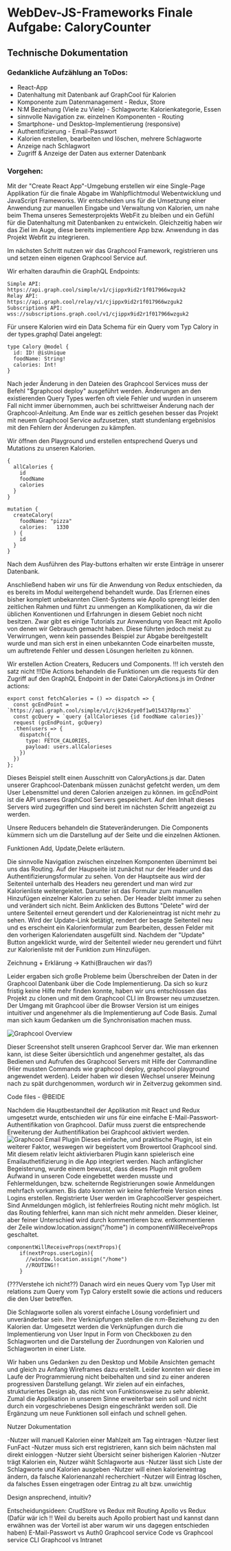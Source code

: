 # WebDev-JS-Frameworks Finale Aufgabe: CaloryCounter

## Technische Dokumentation

### Gedankliche Aufzählung an ToDos:

* React-App
* Datenhaltung mit Datenbank auf GraphCool für Kalorien
* Komponente zum Datenmanagement - Redux, Store
* N:M Beziehung (Viele zu Viele) - Schlagworte: Kalorienkategorie, Essen
* sinnvolle Navigation zw. einzelnen Komponenten - Routing
* Smartphone- und Desktop-Implementierung (responsive)
* Authentifizierung - Email-Passwort
* Kalorien erstellen, bearbeiten und löschen, mehrere Schlagworte
* Anzeige nach Schlagwort
* Zugriff & Anzeige der Daten aus externer Datenbank

### Vorgehen:
Mit der "Create React App"-Umgebung erstellen wir eine Single-Page Applikation für die finale Abgabe im Wahlpflichtmodul Webentwicklung und JavaScript Frameworks. Wir entscheiden uns für die Umsetzung einer Anwendung zur manuellen Eingabe und Verwaltung von Kalorien, um nahe beim Thema unseres Semesterprojekts WebFit zu bleiben und ein Gefühl für die Datenhaltung mit Datenbanken zu entwickeln. Gleichzeitig haben wir das Ziel im Auge, diese bereits implementiere App bzw. Anwendung in das Projekt Webfit zu integrieren.

Im nächsten Schritt nutzen wir das Graphcool Framework, registrieren uns und setzen einen eigenen Graphcool Service auf.

Wir erhalten daraufhin die GraphQL Endpoints: 
````
Simple API:         https://api.graph.cool/simple/v1/cjippx9id2r1f017966wzguk2 
Relay API:          https://api.graph.cool/relay/v1/cjippx9id2r1f017966wzguk2
Subscriptions API:  wss://subscriptions.graph.cool/v1/cjippx9id2r1f017966wzguk2 
````

Für unsere Kalorien wird ein Data Schema für ein Query vom Typ Calory in der types.graphql Datei angelegt:
````
type Calory @model {
  id: ID! @isUnique
  foodName: String!
  calories: Int!
}
````

Nach jeder Änderung in den Dateien des Graphcool Services muss der Befehl "$graphcool deploy" ausgeführt werden.
Änderungen an den existierenden Query Types werfen oft viele Fehler und wurden in unserem Fall nicht immer übernommen, auch bei schrittweiser Änderung nach der Graphcool-Anleitung. Am Ende war es zeitlich gesehen besser das Projekt mit neuem Graphcool Service aufzusetzen, statt stundenlang ergebnislos mit den Fehlern der Änderungen zu kämpfen. 

Wir öffnen den Playground und erstellen entsprechend Querys und Mutations zu unseren Kalorien. 

````
{
  allCalories {
    id
    foodName
    calories
  }
}

mutation {
  createCalory(
    foodName: "pizza"
    calories:	1330
  ) {
    id
  }
}
````
Nach dem Ausführen des Play-buttons erhalten wir erste Einträge in unserer Datenbank.

Anschließend haben wir uns für die Anwendung von Redux entschieden, da es bereits im Modul weitergehend behandelt wurde. Das Erlernen eines bisher komplett unbekannten Client-Systems wie Apollo sprengt leider den zeitlichen Rahmen und führt zu unmengen an Komplikationen, da wir die üblichen Konventionen und Erfahrungen in diesem Gebiet noch nicht besitzen. Zwar gibt es einige Tutorials zur Anwendung von React mit Apollo von denen wir Gebrauch gemacht haben. Diese führten jedoch meist zu Verwirrungen, wenn kein passendes Beispiel zur Abgabe bereitgestellt wurde und man sich erst in einen unbekannten Code einarbeiten musste, um auftretende Fehler und dessen Lösungen herleiten zu können.

Wir erstellen Action Creaters, Reducers und Components. 
!!! ich versteh den satz nicht !!!Die Actions behandeln die Funktionen um die requests für den Zugriff auf den GraphQL Endpoint in der Datei CaloryActions.js im Ordner actions:

````
export const fetchCalories = () => dispatch => {
  const gcEndPoint = `https://api.graph.cool/simple/v1/cjk2s6zye0f1w0154378prmx3`
  const gcQuery = `query {allCalorieses {id foodName calories}}`
  request (gcEndPoint, gcQuery)
  .then(users => {
    dispatch({
      type: FETCH_CALORIES,
      payload: users.allCalorieses
    })
  })
};
````
Dieses Beispiel stellt einen Ausschnitt von CaloryActions.js dar. Daten unserer Graphcool-Datenbank müssen zunächst gefetcht werden, um dem User Lebensmittel und deren Calorien anzeigen zu können. im gcEndPoint ist die API unseres GraphCool Servers gespeichert. Auf den Inhalt dieses Servers wird zugegriffen und sind bereit im nächsten Schritt angezeigt zu werden. 

Unsere Reducers behandeln die Stateveränderungen. 
Die Components kümmern sich um die Darstellung auf der Seite und die einzelnen Aktionen. 

Funktionen Add, Update,Delete erläutern.

Die sinnvolle Navigation zwischen einzelnen Komponenten übernimmt bei uns das Routing. 
Auf der Haupseite ist zunächst nur der Header und das Authentifizierungsformular zu sehen. 
Von der Hauptseite aus wird der Seitenteil unterhalb des Headers neu gerendert und man wird zur Kalorienliste weitergeleitet. Darunter ist das Formular zum manuellen Hinzufügen einzelner Kalorien zu sehen. Der Header bleibt immer zu sehen und verändert sich nicht.
Beim Anklicken des Buttons "Delete" wird der untere Seitenteil erneut gerendert und der Kalorieneintrag ist nicht mehr zu sehen. Wird der Update-Link betätigt, rendert der besagte Seitenteil neu und es erscheint ein Kalorienformular zum Bearbeiten, dessen Felder mit den vorherigen Kaloriendaten ausgefüllt sind. Nachdem der "Update" Button angeklickt wurde, wird der Seitenteil wieder neu gerendert und führt zur Kalorienliste mit der Funktion zum Hinzufügen. 

Zeichnung + Erklärung -> Kathi(Brauchen wir das?)

Leider ergaben sich große Probleme beim Überschreiben der Daten in der Graphcool Datenbank über die Code Implementierung. Da sich so kurz fristig keine Hilfe mehr finden konnte, haben wir uns entschlossen das Projekt zu clonen und mit dem Graphcool CLI im Browser neu umzusetzen. Der Umgang mit Graphcool über die Browser Version ist um einiges intuitiver und angenehmer als die Implementierung auf Code Basis. Zumal man sich kaum Gedanken um die Synchronisation machen muss. 

![Graphcool Overview](GraphcoolWeb.PNG)

Dieser Screenshot stellt unseren Graphcool Server dar. Wie man erkennen kann, ist diese Seiter übersichtlich und angenehmer gestaltet, als das Bedienen und Aufrufen des Graphcool Servers mit Hilfe der Commandline (Hier mussten Commands wie graphcool deploy, graphcool playground angewendet werden).
Leider haben wir diesen Wechsel unserer Meinung nach zu spät durchgenommen, wordurch wir in Zeitverzug gekommen sind.

Code files - @BEIDE

Nachdem die Hauptbestandteil der Applikation mit React und Redux umgesetzt wurde, entschieden wir uns für eine einfache E-Mail-Passwort-Authentifikation von Graphcool. 
Dafür muss zuerst die entsprechende Erweiterung der Authentifikation bei Graphcool aktiviert werden.
![Graphcool Email Plugin](EmailAuth.PNG)
Dieses einfache, und praktische Plugin, ist ein weiterer Faktor, weswegen wir begeistert vom Browertool Graphcool sind. Mit diesem relativ leicht aktivierbaren Plugin kann spielerisch eine Emailauthetifizierung in die App integriert werden. 
Nach anfänglicher Begeisterung, wurde einem bewusst, dass dieses Plugin mit großem Aufwand in unseren Code eingebettet werden musste und Fehlermeldungen, bzw. scheiternde Registrierungen sowie Anmeldungen mehrfach vorkamen. 
Bis dato konnten wir keine fehlerfreie Version eines Logins erstellen.
Registrierte User werden im GraphcoolServer gespeichert. Sind Anmeldungen möglich, ist fehlerfreies Routing nicht mehr möglich. Ist das Routing fehlerfrei, kann man sich nicht mehr anmelden.
Dieser kleiner, aber feiner Unterschied wird durch kommentieren bzw. entkommentieren der Zeile window.location.assign("/home") in componentWillReceiveProps geschaltet.
````
componentWillReceiveProps(nextProps){
    if(nextProps.userLogin){
      //window.location.assign("/home")
      //ROUTING!!
    }
````

(???Verstehe ich nicht??) Danach wird ein neues Query vom Typ User mit relations zum Query vom Typ Calory erstellt sowie die actions und reducers die den User betreffen. 


Die Schlagworte sollen als vorerst einfache Lösung vordefiniert und unveränderbar sein. Ihre Verknüpfungen stellen die n:m-Beziehung zu den Kalorien dar. Umgesetzt werden die Verknüpfungen durch die Implementierung von User Input in Form von Checkboxen zu den Schlagworten und die Darstellung der Zuordnungen von Kalorien und Schlagworten in einer Liste.

Wir haben uns Gedanken zu den Desktop und Mobile Ansichten gemacht und gleich zu Anfang Wireframes dazu erstellt. Leider konnten wir diese im Laufe der Programmierung nicht beibehalten und sind zu einer anderen progressiven Darstellung gelangt. 
Wir zielen auf ein einfaches, strukturiertes Design ab, das nicht von Funktionsweise zu sehr ablenkt. Zumal die Applikation in unserem Sinne erweiterbar sein soll und nicht durch ein vorgeschriebenes Design eingeschränkt werden soll. Die Ergänzung um neue Funktionen soll einfach und schnell gehen. 


Nutzer Dokumentation

-Nutzer will manuell Kalorien einer Mahlzeit am Tag eintragen
-Nutzer liest FunFact
-Nutzer muss sich erst registrieren, kann sich beim nächsten mal direkt einloggen
-Nutzer sieht Übersicht seiner bisherigen Kalorien
-Nutzer trägt Kalorien ein, Nutzer wählt Schlagworte aus
-Nutzer lässt sich Liste der Schlagworte und Kalorien ausgeben
-Nutzer will einen kalorieneintrag ändern, da falsche Kalorienanzahl recherchiert
-Nutzer will Eintrag löschen, da falsches Essen eingetragen oder Eintrag zu alt bzw. unwichtig

Design ansprechend, intuitiv?

Entscheidungsideen: 
CrudStore vs Redux mit Routing
Apollo vs Redux (Dafür wär ich !! Weil du bereits auch Apollo probiert hast und kannst dann erwähnen was der Vorteil ist aber warum wir uns dagegen entschieden haben)
E-Mail-Passwort vs Auth0
Graphcool service Code vs Graphcool service CLI
Graphcool vs Intranet
